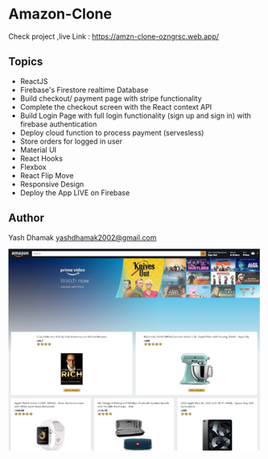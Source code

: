 # Amazon-Clone

Check project ,live Link  : https://amzn-clone-ozngrsc.web.app/

## Topics

- ReactJS
- Firebase's Firestore realtime Database
- Build checkout/ payment page with stripe functionality
- Complete the checkout screen with the React context API
- Build Login Page with full login functionality (sign up and sign in) with firebase authentication
- Deploy cloud function to process payment (servesless)
- Store orders for logged in user
- Material UI
- React Hooks
- Flexbox
- React Flip Move
- Responsive Design
- Deploy the App LIVE on Firebase



## Author

Yash Dhamak
yashdhamak2002@gmail.com

<img src="src/images/screenshot.png"  width= 500px height= 400px>
